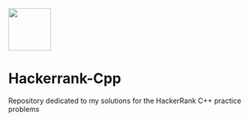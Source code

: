 <a align="center" href="https://www.hackerrank.com/Kanahaiya">
       <img align="center" height=85 src="https://d3keuzeb2crhkn.cloudfront.net/hackerrank/assets/styleguide/logo_wordmark-f5c5eb61ab0a154c3ed9eda24d0b9e31.svg">
  </a>
  
# Hackerrank-Cpp
Repository dedicated to my solutions for the HackerRank C++ practice problems
